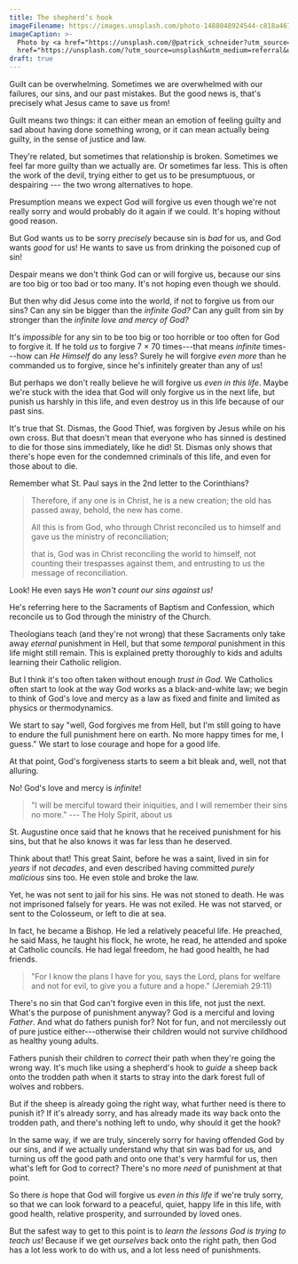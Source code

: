 ```yaml
---
title: The shepherd’s hook
imageFilename: https://images.unsplash.com/photo-1488048924544-c818a467dacd?ixid=MnwxMjA3fDB8MHxwaG90by1wYWdlfHx8fGVufDB8fHx8&ixlib=rb-1.2.1&auto=format&fit=crop&w=1470&q=80
imageCaption: >-
  Photo by <a href="https://unsplash.com/@patrick_schneider?utm_source=unsplash&utm_medium=referral&utm_content=creditCopyText">Patrick Schneider</a> on <a
  href="https://unsplash.com/?utm_source=unsplash&utm_medium=referral&utm_content=creditCopyText">Unsplash</a>
draft: true
---
```


Guilt can be overwhelming. Sometimes we are overwhelmed with our failures, our sins, and our past mistakes. But the good news is, that's precisely what Jesus came to save us from!

Guilt means two things: it can either mean an emotion of feeling guilty and sad about having done something wrong, or it can mean actually being guilty, in the sense of justice and law.

They're related, but sometimes that relationship is broken. Sometimes we feel far more guilty than we actually are. Or sometimes far less. This is often the work of the devil, trying either to get us to be presumptuous, or despairing --- the two wrong alternatives to hope.

Presumption means we expect God will forgive us even though we're not really sorry and would probably do it again if we could. It's hoping without good reason.

But God wants us to be sorry *precisely* because sin is *bad* for us, and God wants *good* for us! He wants to save us from drinking the poisoned cup of sin!

Despair means we don't think God can or will forgive us, because our sins are too big or too bad or too many. It's not hoping even though we should.

But then why did Jesus come into the world, if not to forgive us from our sins? Can any sin be bigger than the *infinite God?* Can any guilt from sin by stronger than the *infinite love and mercy of God?*

It's *impossible* for any sin to be too big or too horrible or too often for God to forgive it. If he told *us* to forgive 7 &times; 70 times---that means *infinite* times---how can *He Himself* do any less? Surely he will forgive *even more* than he commanded us to forgive, since he's infinitely greater than any of us!

But perhaps we don't really believe he will forgive us *even in this life*. Maybe we're stuck with the idea that God will only forgive us in the next life, but punish us harshly in this life, and even destroy us in this life because of our past sins.

It's true that St. Dismas, the Good Thief, was forgiven by Jesus while on his own cross. But that doesn't mean that everyone who has sinned is destined to die for those sins immediately, like he did! St. Dismas only shows that there's hope even for the condemned criminals of this life, and even for those about to die.

Remember what St. Paul says in the 2nd letter to the Corinthians?

> Therefore, if any one is in Christ, he is a new creation; the old has passed away, behold, the new has come.
>
> All this is from God, who through Christ reconciled us to himself and gave us the ministry of reconciliation;
>
> that is, God was in Christ reconciling the world to himself, not counting their trespasses against them, and entrusting to us the message of reconciliation.

Look! He even says He *won't count our sins against us!*

He's referring here to the Sacraments of Baptism and Confession, which reconcile us to God through the ministry of the Church.

Theologians teach (and they're not wrong) that these Sacraments only take away *eternal* punishment in Hell, but that some *temporal* punishment in this life might still remain. This is explained pretty thoroughly to kids and adults learning their Catholic religion.

But I think it's too often taken without enough *trust in God.* We Catholics often start to look at the way God works as a black-and-white law; we begin to think of God's love and mercy as a law as fixed and finite and limited as physics or thermodynamics.

We start to say "well, God forgives me from Hell, but I'm still going to have to endure the full punishment here on earth. No more happy times for me, I guess." We start to lose courage and hope for a good life.

At that point, God's forgiveness starts to seem a bit bleak and, well, not that alluring.

No! God's love and mercy is *infinite*!

> "I will be merciful toward their iniquities, and I will remember their sins no more." --- The Holy Spirit, about us

St. Augustine once said that he knows that he received punishment for his sins, but that he also knows it was far less than he deserved.

Think about that! This great Saint, before he was a saint, lived in sin for *years* if not *decades*, and even described having committed *purely malicious* sins too. He even stole and broke the law.

Yet, he was not sent to jail for his sins. He was not stoned to death. He was not imprisoned falsely for years. He was not exiled. He was not starved, or sent to the Colosseum, or left to die at sea.

In fact, he became a Bishop. He led a relatively peaceful life. He preached, he said Mass, he taught his flock, he wrote, he read, he attended and spoke at Catholic councils. He had legal freedom, he had good health, he had friends.

> "For I know the plans I have for you, says the Lord, plans for welfare and not for evil, to give you a future and a hope." (Jeremiah 29:11)

There's no sin that God can't forgive even in this life, not just the next. What's the purpose of punishment anyway? God is a merciful and loving *Father*. And what do fathers punish for? Not for fun, and not mercilessly out of pure justice either---otherwise their children would not survive childhood as healthy young adults.

Fathers punish their children to *correct* their path when they're going the wrong way. It's much like using a shepherd's hook to *guide* a sheep back onto the trodden path when it starts to stray into the dark forest full of wolves and robbers.

But if the sheep is already going the right way, what further need is there to punish it? If it's already sorry, and has already made its way back onto the trodden path, and there's nothing left to undo, why should it get the hook?

In the same way, if we are truly, sincerely sorry for having offended God by our sins, and if we actually understand why that sin was bad for us, and turning us off the good path and onto one that's very harmful for us, then what's left for God to correct? There's no more *need* of punishment at that point.

So there *is* hope that God will forgive us *even in this life* if we're truly sorry, so that we can look forward to a peaceful, quiet, happy life in this life, with good health, relative prosperity, and surrounded by loved ones.

But the safest way to get to this point is to *learn the lessons God is trying to teach us!* Because if we get *ourselves* back onto the right path, then God has a lot less work to do with us, and a lot less need of punishments.
